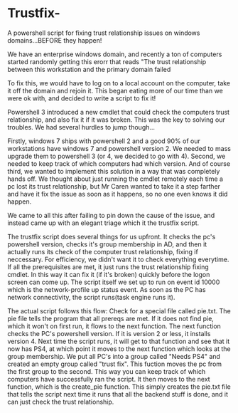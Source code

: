 # Trustfix-
A powershell script for fixing trust relationship issues on windows domains...BEFORE they happen!

We have an enterprise windows domain, and recently a ton of computers started randomly getting this erorr that reads "The trust relationship between this workstation and the primary domain failed

To fix this, we would have to log on to a local account on the computer, take it off the domain and rejoin it. This began eating more of our time than we were ok with, and decided to write a script to fix it!

Powershell 3 introduced a new cmdlet that could check the computers trust relationship, and also fix it if it was broken. This was the key to solving our troubles. We had several hurdles to jump though...

Firstly, windows 7 ships with powershell 2 and a good 90% of our workstations have windows 7 and powershell version 2. We needed to mass upgrade them to powershell 3 (or 4, we decided to go with 4). Second, we needed to keep track of which computers had which version. And of course third, we wanted to implement this solution in a way that was completely hands off. We thought about just running the cmdlet remotely each time a pc lost its trust relationship, but Mr Caren wanted to take it a step farther and have it fix the issue as soon as it happens, so no one even knows it did happen.

We came to all this after failing to pin down the cause of the issue, and instead came up with an elegant triage which it the trustfix script. 

The trustfix script does several things for us upfront. It checks the pc's powershell version, checks it's group membership in AD, and then it actually runs its check of the computer trust relationship, fixing if neccessary. For efficiency, we didn't want it to check everything everytime. If all the prerequisites are met, it just runs the trust relationship fixing cmdlet. In this way it can fix it (if it's broken) quickly before the logon screen can come up. The script itself we set up to run on event id 10000 which is the network-profile up status event. As soon as the PC has network connectivity, the script runs(task engine runs it). 

The actual script follows this flow: Check for a special file called pie.txt. The pie file tells the program that all prereqs are met. If it does not find pie, which it won't on first run, it flows to the next function. The next function checks the PC's powershell version. If it is version 2 or less, it installs version 4. Next time the script runs, it will get to that function and see that it now has PS4, at which point it moves to the next function which looks at the group membership. We put all PC's into a group called "Needs PS4" and created an empty group called "trust fix". This fuction moves the pc from the first group to the second. This way you can keep track of which computers have successfully ran the script. It then moves to the next function, which is the create_pie function. This simply creates the pie.txt file that tells the script next time it runs that all the backend stuff is done, and it can just check the trust relationship.

